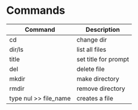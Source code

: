 # Commands
| Command               | Description          |
| --------------------- | -------------------- |
| cd                    | change dir           |
| dir/ls                | list all files       |
| title                 | set title for prompt |
| del                   | delete file          |
| mkdir                 | make directory       |
| rmdir                 | remove directory     |
| type nul >> file_name | creates a file       |
